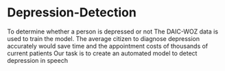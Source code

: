 # Depression-Detection
To determine whether a person is depressed or not The DAIC-WOZ data is used to train the model. The average citizen to diagnose depression accurately would save time and the appointment costs of thousands of current patients Our task is to create an automated model to detect depression in speech
